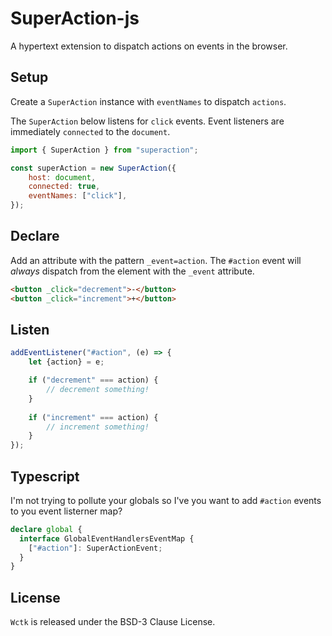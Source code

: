 # SuperAction-js

A hypertext extension to dispatch actions on events in the browser.

## Setup

Create a `SuperAction` instance with `eventNames` to dispatch `actions`.

The `SuperAction` below listens for `click` events. Event listeners are immediately `connected` to the `document`.

```js
import { SuperAction } from "superaction";

const superAction = new SuperAction({
    host: document,
    connected: true,
    eventNames: ["click"],
});
```

## Declare

Add an attribute with the pattern `_event=action`. The `#action` event will _always_ dispatch from
the element with the `_event` attribute.

```html
<button _click="decrement">-</button>
<button _click="increment">+</button>
```

## Listen

```js
addEventListener("#action", (e) => {
    let {action} = e;

    if ("decrement" === action) {
        // decrement something!
    }
    
    if ("increment" === action) {
        // increment something!
    }
});
```

## Typescript

I'm not trying to pollute your globals so I've you want to add `#action` events to you event listerner map?

```ts
declare global {
  interface GlobalEventHandlersEventMap {
    ["#action"]: SuperActionEvent;
  }
}
```

## License

`Wctk` is released under the BSD-3 Clause License.
